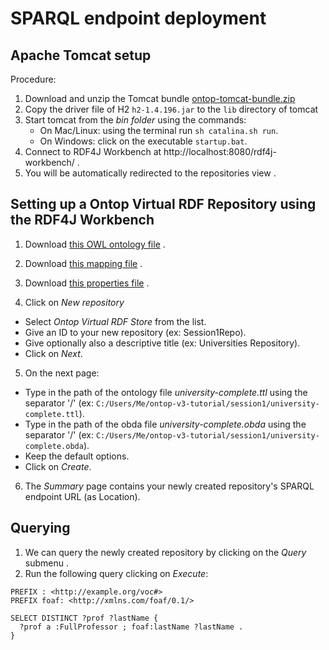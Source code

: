 SPARQL endpoint deployment
==========================

## Apache Tomcat setup

Procedure: 

1. Download and unzip the Tomcat bundle [ontop-tomcat-bundle.zip](https://sourceforge.net/projects/ontop4obda/files/ontop-3.0.0-beta-1/)
2. Copy the driver file of H2 `h2-1.4.196.jar` to the `lib` directory of tomcat  
3. Start tomcat from the *bin folder* using the commands: 
	* On Mac/Linux: using the terminal run `sh catalina.sh run`.
	* On Windows: click on the executable `startup.bat`.
4. Connect to RDF4J Workbench at http://localhost:8080/rdf4j-workbench/ .
5. You will be automatically redirected to the repositories view .

## Setting up a Ontop Virtual RDF Repository using the RDF4J Workbench

1. Download [this OWL ontology file](university-complete.ttl) .
2. Download [this mapping file](university-complete.obda) .
3. Download [this properties file](university-complete.properties) .

4. Click on *New repository*
  * Select *Ontop Virtual RDF Store* from the list.
  * Give an ID to your new repository (ex: Session1Repo).
  * Give optionally also a descriptive title (ex: Universities Repository).
  * Click on *Next*.

5. On the next page:
  * Type in the path of the ontology file *university-complete.ttl* using the separator '/' (ex: `C:/Users/Me/ontop-v3-tutorial/session1/university-complete.ttl`).
  * Type in the path of the obda file *university-complete.obda* using the separator '/' (ex: `C:/Users/Me/ontop-v3-tutorial/session1/university-complete.obda`).
  * Keep the default options.
  * Click on *Create*.

6. The *Summary* page contains your newly created repository's SPARQL endpoint URL (as Location).

## Querying 

1. We can query the newly created repository by clicking on the *Query* submenu .
2. Run the following query clicking on *Execute*:

```sparql
PREFIX : <http://example.org/voc#>
PREFIX foaf: <http://xmlns.com/foaf/0.1/>

SELECT DISTINCT ?prof ?lastName {
  ?prof a :FullProfessor ; foaf:lastName ?lastName .
}
```







